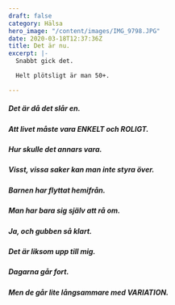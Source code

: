 ```yaml
---
draft: false
category: Hälsa
hero_image: "/content/images/IMG_9798.JPG"
date: 2020-03-18T12:37:36Z
title: Det är nu.
excerpt: |-
  Snabbt gick det.

  Helt plötsligt är man 50+.

---
```

##### Det är då det slår en.

##### Att livet måste vara **ENKELT** och **ROLIGT**.

##### Hur skulle det annars vara.

##### Visst, vissa saker kan man inte styra över.

##### Barnen har flyttat hemifrån.

##### Man har bara sig själv att rå om.

##### Ja, och gubben så klart.

##### Det är liksom upp till mig.

##### Dagarna går fort.

##### Men de går lite långsammare med **VARIATION**.